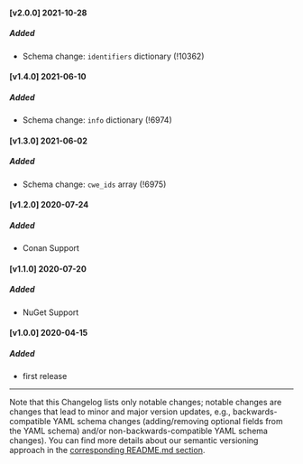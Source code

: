 #### [v2.0.0] 2021-10-28
##### Added
- Schema change: `identifiers` dictionary (!10362)
#### [v1.4.0] 2021-06-10
##### Added
- Schema change: `info` dictionary (!6974)
#### [v1.3.0] 2021-06-02
##### Added
- Schema change: `cwe_ids` array (!6975)
#### [v1.2.0] 2020-07-24
##### Added
- Conan Support
#### [v1.1.0] 2020-07-20
##### Added
- NuGet Support
#### [v1.0.0] 2020-04-15
##### Added
- first release

----

Note that this Changelog lists only notable changes; notable changes are
changes that lead to minor and major version updates, e.g.,
backwards-compatible YAML schema changes (adding/removing optional fields from
the YAML schema) and/or non-backwards-compatible YAML schema changes).  You can
find more details about our semantic versioning approach in the [corresponding README.md section](https://gitlab.com/gitlab-org/security-products/gemnasium-db#versioning-and-changelog).
